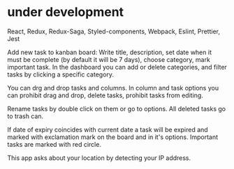 # under development

React, Redux, Redux-Saga, Styled-components, Webpack, Eslint, Prettier, Jest

Add new task to kanban board:
Write title, description, set date when it must be complete (by default it will be 7 days), choose category, mark important task.
In the dashboard you can add or delete categories, and filter tasks by clicking a specific category.

You can drg and drop tasks and columns. In column and task options you can prohibit drag and drop, delete tasks, prohibit tasks from editing.

Rename tasks by double click on them or go to options.
All deleted tasks go to trash can.

If date of expiry coincides with current date a task will be expired and marked with exclamation mark on the board and in it's options.
Important tasks are marked with red circle.

This app asks about your location by detecting your IP address.
